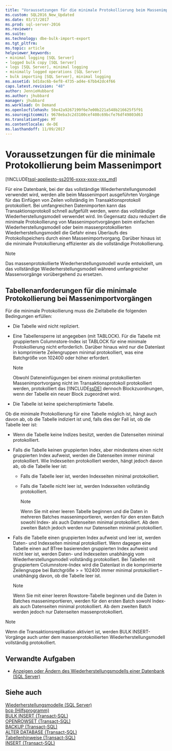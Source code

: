 ```yaml
---
title: "Voraussetzungen für die minimale Protokollierung beim Massenimport | Microsoft-Dokumentation"
ms.custom: SQL2016_New_Updated
ms.date: 03/17/2017
ms.prod: sql-server-2016
ms.reviewer: 
ms.suite: 
ms.technology: dbe-bulk-import-export
ms.tgt_pltfrm: 
ms.topic: article
helpviewer_keywords:
- minimal logging [SQL Server]
- logged bulk copy [SQL Server]
- logs [SQL Server], minimal logging
- minimally logged operations [SQL Server]
- bulk importing [SQL Server], minimal logging
ms.assetid: bd1dac6b-6ef8-4735-ad4e-67bb42dc4f66
caps.latest.revision: "48"
author: JennieHubbard
ms.author: jhubbard
manager: jhubbard
ms.workload: On Demand
ms.openlocfilehash: 50e42a9267199f6e7e00b221a548b216625f5f91
ms.sourcegitcommit: 9678eba3c2d3100cef408c69bcfe76df49803d63
ms.translationtype: MT
ms.contentlocale: de-DE
ms.lasthandoff: 11/09/2017
---
```

# <a name="prerequisites-for-minimal-logging-in-bulk-import"></a>Voraussetzungen für die minimale Protokollierung beim Massenimport
[!INCLUDE[tsql-appliesto-ss2016-xxxx-xxxx-xxx_md](../../includes/tsql-appliesto-ss2016-xxxx-xxxx-xxx-md.md)]

  Für eine Datenbank, bei der das vollständige Wiederherstellungsmodell verwendet wird, werden alle beim Massenimport ausgeführten Vorgänge für das Einfügen von Zeilen vollständig im Transaktionsprotokoll protokolliert. Bei umfangreichen Datenimporten kann das Transaktionsprotokoll schnell aufgefüllt werden, wenn das vollständige Wiederherstellungsmodell verwendet wird. Im Gegensatz dazu reduziert die minimale Protokollierung von Massenimportvorgängen beim einfachen Wiederherstellungsmodell oder beim massenprotokollierten Wiederherstellungsmodell die Gefahr eines Überlaufs des Protokollspeichers durch einen Massenimportvorgang. Darüber hinaus ist die minimale Protokollierung effizienter als die vollständige Protokollierung.  
  
> [!NOTE]  
>  Das massenprotokollierte Wiederherstellungsmodell wurde entwickelt, um das vollständige Wiederherstellungsmodell während umfangreicher Massenvorgänge vorübergehend zu ersetzen.  
  
## <a name="table-requirements-for-minimally-logging-bulk-import-operations"></a>Tabellenanforderungen für die minimale Protokollierung bei Massenimportvorgängen  
 Für die minimale Protokollierung muss die Zieltabelle die folgenden Bedingungen erfüllen:  
  
-   Die Tabelle wird nicht repliziert.  
  
-   Eine Tabellensperre ist angegeben (mit TABLOCK). Für die Tabelle mit gruppiertem Columnstore-Index ist TABLOCK für eine minimale Protokollierung nicht erforderlich.  Darüber hinaus wird nur die Datenlast in komprimierte Zeilengruppen minimal protokolliert, was eine Batchgröße von 102400 oder höher erfordert.  
  
    > [!NOTE]  
    >  Obwohl Dateneinfügungen bei einem minimal protokollierten Massenimportvorgang nicht im Transaktionsprotokoll protokolliert werden, protokolliert das [!INCLUDE[ssDE](../../includes/ssde-md.md)] dennoch Blockzuordnungen, wenn der Tabelle ein neuer Block zugeordnet wird.  
  
-   Die Tabelle ist keine speicheroptimierte Tabelle.  
  
 Ob die minimale Protokollierung für eine Tabelle möglich ist, hängt auch davon ab, ob die Tabelle indiziert ist und, falls dies der Fall ist, ob die Tabelle leer ist:  
  
-   Wenn die Tabelle keine Indizes besitzt, werden die Datenseiten minimal protokolliert.  
  
-   Falls die Tabelle keinen gruppierten Index, aber mindestens einen nicht gruppierten Index aufweist, werden die Datenseiten immer minimal protokolliert. Wie Indexseiten protokolliert werden, hängt jedoch davon ab, ob die Tabelle leer ist:  
  
    -   Falls die Tabelle leer ist, werden Indexseiten minimal protokolliert.  
  
    -   Falls die Tabelle nicht leer ist, werden Indexseiten vollständig protokolliert.  
  
        > [!NOTE]  
        >  Wenn Sie mit einer leeren Tabelle beginnen und die Daten in mehreren Batches massenimportieren, werden für den ersten Batch sowohl Index- als auch Datenseiten minimal protokolliert. Ab dem zweiten Batch jedoch werden nur Datenseiten minimal protokolliert.  
  
-   Falls die Tabelle einen gruppierten Index aufweist und leer ist, werden Daten- und Indexseiten minimal protokolliert. Wenn dagegen eine Tabelle einen auf BTree basierenden gruppierten Index aufweist und nicht leer ist, werden Daten- und Indexseiten unabhängig vom Wiederherstellungsmodell vollständig protokolliert. Bei Tabellen mit gruppiertem Columnstore-Index wird die Datenlast in die komprimierte Zeilengruppe bei Batchgröße > = 102400 immer minimal protokolliert – unabhängig davon, ob die Tabelle leer ist.  
  
    > [!NOTE]  
    >  Wenn Sie mit einer leeren Rowstore-Tabelle beginnen und die Daten in Batches massenimportieren, werden für den ersten Batch sowohl Index- als auch Datenseiten minimal protokolliert. Ab dem zweiten Batch werden jedoch nur Datenseiten massenprotokolliert.  
  
> [!NOTE]  
>  Wenn die Transaktionsreplikation aktiviert ist, werden BULK INSERT-Vorgänge auch unter dem massenprotokollierten Wiederherstellungsmodell vollständig protokolliert.  
  
##  <a name="RelatedTasks"></a> Verwandte Aufgaben  
  
-   [Anzeigen oder Ändern des Wiederherstellungsmodells einer Datenbank &#40;SQL Server&#41;](../../relational-databases/backup-restore/view-or-change-the-recovery-model-of-a-database-sql-server.md)  
  
  
## <a name="see-also"></a>Siehe auch  
 [Wiederherstellungsmodelle &#40;SQL Server&#41;](../../relational-databases/backup-restore/recovery-models-sql-server.md)   
 [bcp (Hilfsprogramm)](../../tools/bcp-utility.md)   
 [BULK INSERT &#40;Transact-SQL&#41;](../../t-sql/statements/bulk-insert-transact-sql.md)   
 [OPENROWSET &#40;Transact-SQL&#41;](../../t-sql/functions/openrowset-transact-sql.md)   
 [BACKUP &#40;Transact-SQL&#41;](../../t-sql/statements/backup-transact-sql.md)   
 [ALTER DATABASE &#40;Transact-SQL&#41;](../../t-sql/statements/alter-database-transact-sql.md)   
 [Tabellenhinweise &#40;Transact-SQL&#41;](../../t-sql/queries/hints-transact-sql-table.md)   
 [INSERT &#40;Transact-SQL&#41;](../../t-sql/statements/insert-transact-sql.md)  
  
  
